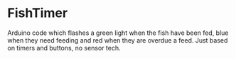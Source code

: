 FishTimer
=========
  Arduino code which flashes a green light when the fish have been fed, blue when 
  they need feeding and red when they are overdue a feed.  Just based on timers
  and buttons, no sensor tech.
